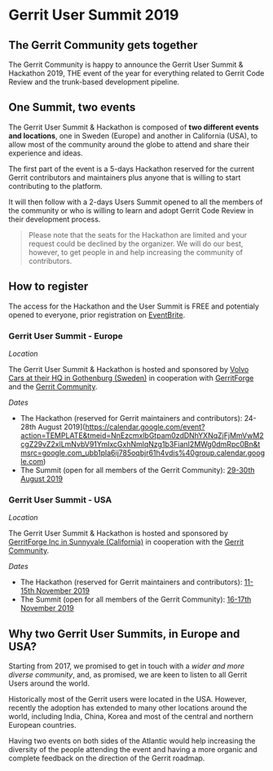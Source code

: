 # Gerrit User Summit 2019

## The Gerrit Community gets together

The Gerrit Community is happy to announce the Gerrit User Summit & Hackathon 2019,
THE event of the year for everything related to Gerrit Code Review and the
trunk-based development pipeline.

## One Summit, two events

The Gerrit User Summit & Hackathon is composed of **two different events and locations**,
one in Sweden (Europe) and another in California (USA), to allow most of the community around
the globe to attend and share their experience and ideas.

The first part of the event is a 5-days Hackathon reserved for the current
Gerrit contributors and maintainers plus anyone that is willing to start contributing
to the platform.

It will then follow with a 2-days Users Summit opened to all the members
of the community or who is willing to learn and adopt Gerrit Code Review in their
development process.

> Please note that the seats for the Hackathon are limited and your request could be declined by
> the organizer. We will do our best, however, to get people in and help increasing the community
> of contributors.

## How to register

The access for the Hackathon and the User Summit is FREE and potentialy opened to
everyone, prior registration on [EventBrite](https://gus2019.eventbrite.com).

### Gerrit User Summit - Europe

*Location*

The Gerrit User Summit & Hackathon is hosted and sponsored by [Volvo Cars at their HQ in Gothenburg
(Sweden)](https://goo.gl/maps/rsjB5vsFXE2tQ5i6A) in cooperation with [GerritForge](http://www.gerritforge.com) and the [Gerrit Community](https://groups.google.com/forum/#!topic/repo-discuss/uVQbBOC9IeU).

*Dates*

- The Hackathon (reserved for Gerrit maintainers and contributors):
24-28th August 2019](https://calendar.google.com/event?action=TEMPLATE&tmeid=NnEzcmxlbGtpam0zdDNhYXNqZjFjMmVwM2cgZ29vZ2xlLmNvbV91YmIxcGxhNmlqNzg1b3FianI2MWg0dmRpc0Bn&tmsrc=google.com_ubb1pla6ij785oqbjr61h4vdis%40group.calendar.google.com)
- The Summit (open for all members of the Gerrit Community):
[29-30th August 2019](https://calendar.google.com/event?action=TEMPLATE&tmeid=N3FhOTduMGJnOWphcXQ0Y3RpcG8xcDdxaWUgZ29vZ2xlLmNvbV91YmIxcGxhNmlqNzg1b3FianI2MWg0dmRpc0Bn&tmsrc=google.com_ubb1pla6ij785oqbjr61h4vdis%40group.calendar.google.com)

### Gerrit User Summit - USA

*Location*

The Gerrit User Summit & Hackathon is hosted and sponsored by [GerritForge Inc in Sunnyvale
(California)](https://goo.gl/maps/no8vCBpqi61pv2jx5) in cooperation with the
[Gerrit Community](https://groups.google.com/forum/#!topic/repo-discuss/uVQbBOC9IeU).

*Dates*

- The Hackathon (reserved for Gerrit maintainers and contributors):
[11-15th November 2019](https://calendar.google.com/event?action=TEMPLATE&tmeid=NXRqcDZkM283aGZjdjJxaG9wbWEwM2dianMgZ29vZ2xlLmNvbV91YmIxcGxhNmlqNzg1b3FianI2MWg0dmRpc0Bn&tmsrc=google.com_ubb1pla6ij785oqbjr61h4vdis%40group.calendar.google.com)
- The Summit (open for all members of the Gerrit Community):
[16-17th November 2019](https://calendar.google.com/event?action=TEMPLATE&tmeid=NjRnMjhsajl1dW9yaHNhcDhtdjNwZWw1bXMgZ29vZ2xlLmNvbV91YmIxcGxhNmlqNzg1b3FianI2MWg0dmRpc0Bn&tmsrc=google.com_ubb1pla6ij785oqbjr61h4vdis%40group.calendar.google.com)

## Why two Gerrit User Summits, in Europe and USA?

Starting from 2017, we promised to get in touch with a *wider and more diverse community*,
and, as promised, we are keen to listen to all Gerrit Users around the world.

Historically most of the Gerrit users were located in the USA. However, recently the adoption
has extended to many other locations around the world, including India, China, Korea and most
of the central and northern European countries.

Having two events on both sides of the Atlantic would help increasing the diversity of the
people attending the event and having a more organic and complete feedback on the direction
of the Gerrit roadmap.